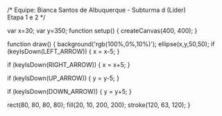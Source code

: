 /* 
    Equipe: 
        Bianca Santos de Albuquerque - Subturma d (Líder)  
        Etapa 1 e 2
*/

var x=30;
var y=350;
function setup() {
  createCanvas(400, 400);
}

function draw() {
  background('rgb(100%,0%,10%)');
  ellipse(x,y,50,50);
   if (keyIsDown(LEFT_ARROW)) {
    x = x-5;
  }

  if (keyIsDown(RIGHT_ARROW)) {
    x = x+5;
  }

  if (keyIsDown(UP_ARROW)) {
    y = y-5;
  }

  if (keyIsDown(DOWN_ARROW)) {
    y = y+5;
  }

  rect(80, 80, 80, 80);
  fill(20, 10, 200, 200);
  stroke(120, 63, 120);
}
